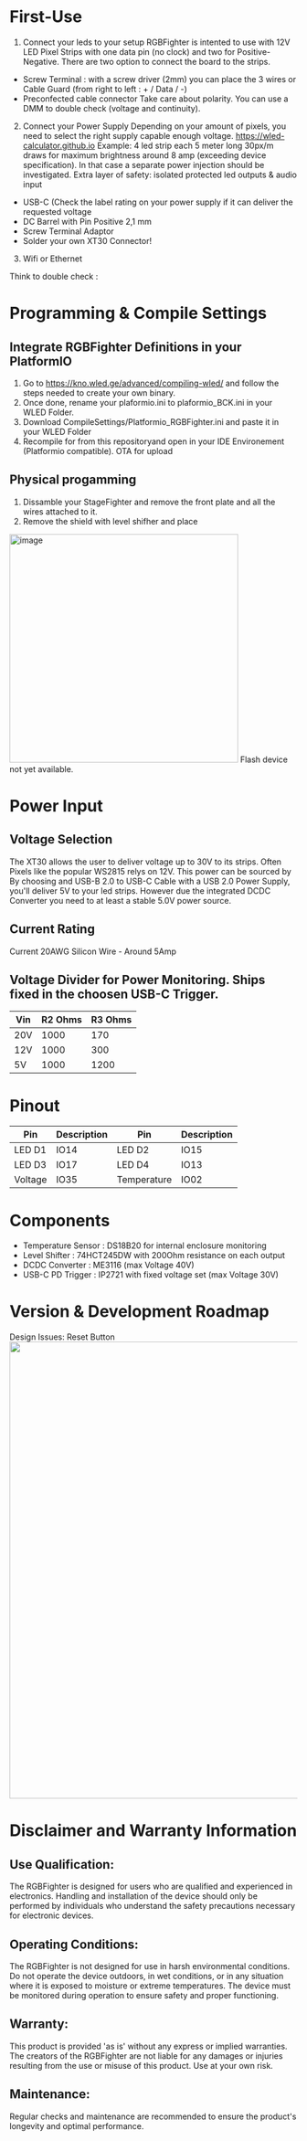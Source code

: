 # First-Use
1) Connect your leds to your setup
RGBFighter is intented to use with 12V LED Pixel Strips with one data pin (no clock) and two for Positive-Negative.
There are two option to connect the board to the strips.
- Screw Terminal : with a screw driver (2mm) you can place the 3 wires or Cable Guard (from right to left : + / Data / -)
- Preconfected cable connector
Take care about polarity. You can use a DMM to double check (voltage and continuity).

2) Connect your Power Supply
Depending on your amount of pixels, you need to select the right supply capable enough voltage. https://wled-calculator.github.io
Example:
4 led strip each 5 meter long 30px/m draws for maximum brightness around 8 amp (exceeding device specification). In that case a separate power injection should be investigated. Extra layer of safety: isolated protected led outputs & audio input

- USB-C (Check the label rating on your power supply if it can deliver the requested voltage
- DC Barrel with Pin Positive 2,1 mm
- Screw Terminal Adaptor
- Solder your own XT30 Connector!

3) Wifi or Ethernet

Think to double check : 

# Programming & Compile Settings
## Integrate RGBFighter Definitions in your PlatformIO
1) Go to https://kno.wled.ge/advanced/compiling-wled/ and follow the steps needed to create your own binary.
2) Once done, rename your plaformio.ini to plaformio_BCK.ini in your WLED Folder.
3) Download CompileSettings/Platformio_RGBFighter.ini and paste it in your WLED Folder
4) Recompile for from this repositoryand open in your IDE Environement (Platformio compatible).
OTA for upload

## Physical progamming

1) Dissamble your StageFighter and remove the front plate and all the wires attached to it.
2) Remove the shield with level shifher and place
<img width="400" alt="image" src="https://github.com/alfredtorch/RGBFighter/assets/38537119/994f9a3d-ce73-43d7-885c-54849e86dcc2">
Flash device not yet available.

# Power Input
## Voltage Selection
The XT30 allows the user to deliver voltage up to 30V to its strips. Often Pixels like the popular WS2815 relys on 12V.
This power can be sourced by 
By choosing and USB-B 2.0 to USB-C Cable with a USB 2.0 Power Supply, you'll deliver 5V to your led strips. 
However due the integrated DCDC Converter you need to at least a stable 5.0V power source. 

## Current Rating
Current 20AWG Silicon Wire - Around 5Amp
## Voltage Divider for Power Monitoring. Ships fixed in the choosen USB-C Trigger.
Vin	| R2 Ohms	| R3 Ohms
--- | --- | ---
20V |	1000	| 170
12V	| 1000	| 300
5V	| 1000	| 1200

# Pinout
Pin | Description | Pin | Description
--- | --- | --- | ---
LED D1 | IO14 | LED D2 | IO15
LED D3 | IO17 | LED D4 | IO13
Voltage | IO35 | Temperature | IO02

# Components
- Temperature Sensor : DS18B20 for internal enclosure monitoring
- Level Shifter : 74HCT245DW with 200Ohm resistance on each output
- DCDC Converter : ME3116 (max Voltage 40V)
- USB-C PD Trigger : IP2721 with fixed voltage set (max Voltage 30V)

# Version & Development Roadmap
Design Issues: Reset Button
<img src="https://github.com/alfredtorch/RGBFighter/assets/38537119/d63631b6-a65c-419a-85b1-2c38ca4941f8)" align="center" width="800px">

# Disclaimer and Warranty Information

## Use Qualification: 
The RGBFighter is designed for users who are qualified and experienced in electronics. Handling and installation of the device should only be performed by individuals who understand the safety precautions necessary for electronic devices.

## Operating Conditions: 
The RGBFighter is not designed for use in harsh environmental conditions. Do not operate the device outdoors, in wet conditions, or in any situation where it is exposed to moisture or extreme temperatures. The device must be monitored during operation to ensure safety and proper functioning.

## Warranty: 
This product is provided 'as is' without any express or implied warranties. The creators of the RGBFighter are not liable for any damages or injuries resulting from the use or misuse of this product. Use at your own risk.

## Maintenance:
Regular checks and maintenance are recommended to ensure the product's longevity and optimal performance.

